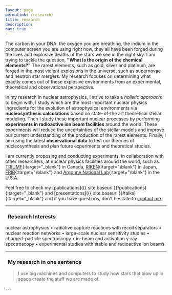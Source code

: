 ```yaml
---
layout: page
permalink: /research/
title: research
description:
nav: true
---
```


The carbon in your DNA, the oxygen you are breathing, the indium in the computer screen you are using right now, they all have been forged during the lives and explosive deaths of the stars we see in the night sky. I am trying to tackle the question, **"What is the origin of the chemical elements?"** The rarest elements, such as gold, silver and platinum, are forged in the most violent explosions in the universe, such as supernovae and neutron star mergers. My research focuses on determining what exactly comes out of these explosive environments from an experimental, theoretical and observational perspective.

In my research in nuclear astrophysics, I strive to take a *holistic approach*: to begin with, I study which are the most important nuclear physics ingredients for the evolution of astrophysical environments via **nucleosynthesis calculations** based on state-of-the art theoretical stellar modeling. Then I study these important nuclear processes by performing **experiments in radioactive ion beam facilities** around the world. These experiments will reduce the uncertainties of the stellar models and improve our current understanding of the production of the rarest elements. Finally, I am using the latest **observational data** to test our theories of nucleosynthesis and plan future experiments and theoretical studies.

I am currently proposing and conducting experiments, in collaboration
with other researchers, at nuclear physics facilities around the world,
such as [TRIUMF](https://triumf.ca){:target="\_blank"} in Canada,
[RIKEN](https://www.nishina.riken.jp/ribf/){:target="\blank"} in Japan,
[FRIB](https://frib.msu.edu/){:target="\blank"} and
[Argonne National Lab](https://www.anl.gov/phy-0){:target="\blank"} in the U.S.A.

Feel free to check my [publications]({{ site.baseurl }}/publications){:target="\_blank"}
and [presentations]({{ site.baseurl }}/talks){:target="\_blank"} and if you have
questions, don't hesitate to [contact me](mailto:{{site.email}}).

---

### <i class="fa fa-search" aria-hidden="true"></i>&nbsp; Research Interests
nuclear astrophysics • radiative capture reactions with recoil separators • nuclear reaction networks • large-scale nuclear sensitivity studies
• charged–particle spectroscopy • in–beam and activation γ-ray spectroscopy
• experimental studies with stable and radioactive ion beams

---

### <i class="fas fa-atom"></i>&nbsp; My research in one sentence

<blockquote>
<i class="fas fa-quote-left"></i> I use big machines and computers to study how stars that blow up in space create the stuff we are made of.
</blockquote>
---
